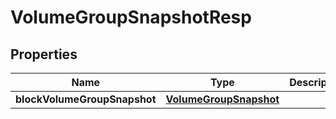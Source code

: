 # VolumeGroupSnapshotResp

## Properties
Name | Type | Description | Notes
------------ | ------------- | ------------- | -------------
**blockVolumeGroupSnapshot** | [**VolumeGroupSnapshot**](VolumeGroupSnapshot.md) |  | 
